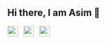 ## Hi there, I am Asim :wave:

<img height="24" width="24" src="https://cdn.jsdelivr.net/npm/simple-icons@v4/icons/linkedin.svg" />&nbsp;&nbsp;&nbsp;<img height="24" width="24" src="https://cdn.jsdelivr.net/npm/simple-icons@v4/icons/twitter.svg" />&nbsp;&nbsp;&nbsp;<img height="24" width="24" src="https://cdn.jsdelivr.net/npm/simple-icons@v4/icons/github.svg" />


<!---
asimregmi/asimregmi is a ✨ special ✨ repository because its `README.md` (this file) appears on your GitHub profile.
You can click the Preview link to take a look at your changes.
--->

